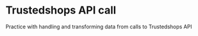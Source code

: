 # Trustedshops API call
Practice with handling and transforming data from calls to Trustedshops API
